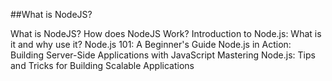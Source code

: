 ##What is NodeJS?

What is NodeJS?
How does NodeJS Work?
Introduction to Node.js: What is it and why use it?
Node.js 101: A Beginner's Guide
Node.js in Action: Building Server-Side Applications with JavaScript
Mastering Node.js: Tips and Tricks for Building Scalable Applications
